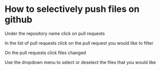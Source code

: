 # How to selectively push files on github

Under the repository name click on pull requests

In the list of pull requests click on the pull request you would like to filter

On the pull requests click files changed

Use the dropdown menu to select or deselect the files that you would like
